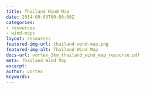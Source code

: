 ```yaml
---
title: Thailand Wind Map
date: 2014-09-03T00:00:00Z
categories:
- resources
- wind-maps
layout: resources
featured-img-url: thailand-wind-map.png
featured-img-alt: Thailand Wind Map
docs-url: vortex_3km_thailand_wind_map_resource.pdf
meta: Thailand Wind Map
excerpt: 
author: vortex
keywords: 
---
```


